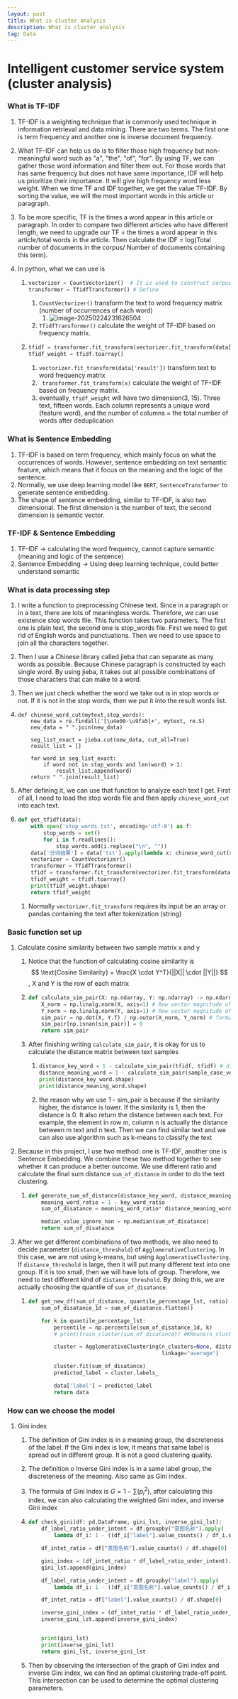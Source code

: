```yaml
---
layout: post
title: What is cluster analysis
description: What is cluster analysis
tag: Data
---
```


# Intelligent customer service system (cluster analysis)

### What is TF-IDF

1. TF-IDF is a weighting technique that is commonly used technique in information retrieval and data mining. There are two terms. The first one is term frequency and another one is inverse document frequency.

2. What TF-IDF can help us do is to filter those high frequency but non-meaningful word such as "a", "the", "of", "for". By using TF, we can gather those word information and filter them out. For those words that has same frequency but does not have same importance, IDF will help us prioritize their importance. It will give high frequency word less weight. When we time TF and IDF together, we get the value TF-IDF. By sorting the value, we will the most important words in this article or paragraph.

3. To be more specific, TF is the times a word appear in this article or paragraph. In order to compare two different articles who have different length, we need to upgrade our TF = the times a word appear in this article/total words in the article. Then calculate the IDF = log(Total number of documents in the corpus/ Number of documents containing this term).

4. In python, what we can use is

   1. ``````python
      vectorizer = CountVectorizer()  # It is used to construct corpus (vocabulary)
      transformer = TfidfTransformer() # Define
      ``````

      1. `CountVectorizer()`  transform the text to word frequency matrix (number of occurrences of each word)
         1. ![image-20250224231626504](C:\Users\junha\AppData\Roaming\Typora\typora-user-images\image-20250224231626504.png)
      2. `TfidfTransformer()` calculate the weight of TF-IDF based on frequency matrix.

   2. ``````python
      tfidf = transformer.fit_transform(vectorizer.fit_transform(data['result']))
      tfidf_weight = tfidf.toarray()
      ``````

      1. `vectorizer.fit_transform(data['result'])` transform text to word frequency matrix
      2. ` transformer.fit_transform(x)`  calculate the weight of TF-IDF based on frequency matrix.
      3. eventually, `tfidf_weight` will have two dimension(3, 15). Three text, fifteen words. Each column represents a unique word (feature word), and the number of columns = the total number of words after deduplication

### What is Sentence Embedding

1. TF-IDF is based on term frequency, which mainly focus on what the occurrences of words. However, sentence embedding on text semantic feature, which means that it focus on the meaning and the logic of the sentence.
2. Normally, we use deep learning model like `BERT`, `SentenceTransformer` to generate sentence embedding.
3. The shape of sentence embedding, similar to TF-IDF, is also two dimensional. The first dimension is the number of text, the second dimension is semantic vector.

### TF-IDF & Sentence Embedding

1. TF-IDF -> calculating the word frequency, cannot capture semantic (meaning and logic of the sentence)
2. Sentence Embedding -> Using deep learning technique, could better understand semantic

### What is data processing step

1. I write a function to preprocessing Chinese text. Since in a paragraph or in a text, there are lots of meaningless words. Therefore, we can use existence stop words file. This function takes two parameters. The first one is plain text, the second one is stop_words file. First we need to get rid of English words and punctuations. Then we need to use space to join all the characters together.

2. Then I use a Chinese library called jieba that can separate as many words as possible. Because Chinese paragraph is constructed by each single word. By using jieba, it takes out all possible combinations of those characters that can make to a word.

3. Then we just check whether the word we take out is in stop words or not. If it is not in the stop words, then we put it into the result words list.

4. ``````
   def chinese_word_cut(mytext,stop_words):
       new_data = re.findall('[\u4e00-\u9fa5]+', mytext, re.S)
       new_data = " ".join(new_data)

       seg_list_exact = jieba.cut(new_data, cut_all=True)
       result_list = []

       for word in seg_list_exact:
           if word not in stop_words and len(word) > 1:
               result_list.append(word)
       return " ".join(result_list)
   ``````

5. After defining it, we can use that function to analyze each text I get. First of all, I need to load the stop words file and then apply `chinese_word_cut` into each text.

6. ``````Python
   def get_tfidf(data):
       with open('stop_words.txt', encoding='utf-8') as f:
           stop_words = set()
           for i in f.readlines():
               stop_words.add(i.replace("\n", ""))
       data['分词结果'] = data['txt'].apply(lambda x: chinese_word_cut(x, stop_words)) # apply `chinese_word_cut` into each text.
       vectorizer = CountVectorizer()
       transformer = TfidfTransformer()
       tfidf = transformer.fit_transform(vectorizer.fit_transform(data['分词结果']))
       tfidf_weight = tfidf.toarray()
       print(tfidf_weight.shape)
       return tfidf_weight
   ``````

   1. Normally `vectorizer.fit_transform` requires its input be an array or pandas containing the text after tokenization (string)

### Basic function set up

1. Calculate cosine similarity between two sample matrix x and y

   1. Notice that the function of calculating cosine similarity is $$ \text{Cosine Similarity} = \frac{X \cdot Y^T}{||X|| \cdot ||Y||} $$, X and Y is the row of each matrix

   2. ```python
      def calculate_sim_pair(X: np.ndarray, Y: np.ndarray) -> np.ndarray:
          X_norm = np.linalg.norm(X, axis=1) # Row vector magnitude of X, L2 Euclid disatance
          Y_norm = np.linalg.norm(Y, axis=1) # Row vector magnitude of Y
          sim_pair = np.dot(X, Y.T) / np.outer(X_norm, Y_norm) # formula of cosine similarity
          sim_pair[np.isnan(sim_pair)] = 0
          return sim_pair
      ```

   3. After finishing writing `calculate_sim_pair`, it is okay for us to calculate  the distance matrix between text samples

      1. ``````python
         distance_key_word = 1 - calculate_sim_pair(tfidf, tfidf) # dimension is (N,N)
         distance_meaning_word = 1 - calculate_sim_pair(sample_case_vec, sample_case_vec) # dimension is (N,N)
         print(distance_key_word.shape)
         print(distance_meaning_word.shape)
         ``````

      2. the reason why we use 1 - sim_pair is because if the similarity higher, the distance is lower. If the similarity is 1, then the distance is 0. It also return the distance between each text. For example, the element in row m, column n is actually the distance between m text and n text. Then we can find similar text and we can also use algorithm such as k-means to classify the text

2. Because in this project, I use two method: one is TF-IDF, another one is Sentence Embedding. We combine these two method together to see whether it can produce a better outcome. We use different ratio and calculate the final sum distance `sum_of_distance` in order to do the text clustering.

   1. `````python
      def generate_sum_of_distance(distance_key_word, distance_meaning_word, key_word_ratio):
          meaning_word_ratio = 1 - key_word_ratio
          sum_of_disatance = meaning_word_ratio* distance_meaning_word + key_word_ratio * distance_key_word

          median_value_ignore_nan = np.median(sum_of_disatance)
          return sum_of_disatance
      `````

3. After we get different combinations of two methods, we also need to decide parameter (`distance_threshold`) of `AgglomerativeClustering`. In this case, we are not using k-means, but using `AgglomerativeClustering`. If  `distance_threshold` is large, then it will put many different text into one group. If it is too small, then we will have lots of group. Therefore, we need to test different kind of `distance_threshold`. By doing this, we are actually choosing the quantile of `sum_of_disatance`.

   1. ``````python
      def get_new_df(sum_of_distance, quantile_percentage_lst, ratio) -> pd.DataFrame:
          sum_of_disatance_1d = sum_of_disatance.flatten()

          for k in quantile_percentage_lst:
              percentile = np.percentile(sum_of_disatance_1d, k)
              # print(train_cluster(sum_of_disatance)) #KMeans(n_clusters=5)

              cluster = AgglomerativeClustering(n_clusters=None, distance_threshold=percentile, metric='precomputed',
                                                linkage="average")

              cluster.fit(sum_of_disatance)
              predicted_label = cluster.labels_

              data['label'] = predicted_label
              return data
      ``````



### How can we choose the model

1. Gini index

   1. The definition of Gini index is in a meaning group, the discreteness of the label. If the Gini index is low, it means that same label is spread out in different group. It is not a good clustering quality.

   2. The definition o Inverse Gini index is in a same label group, the discreteness of the meaning. Also same as Gini index.

   3. The formula of Gini index is $G = 1 - \sum (p_i^2)$, after calculating this index, we can also calculating the weighted Gini index, and inverse Gini index

   4. ```````python
      def check_gini(df: pd.DataFrame, gini_lst, inverse_gini_lst):
          df_label_ratio_under_intent = df.groupby("意图名称").apply(
              lambda df_i: 1 - ((df_i["label"].value_counts() / df_i.shape[0]) ** 2).sum())

          df_intet_ratio = df["意图名称"].value_counts() / df.shape[0]

          gini_index = (df_intet_ratio * df_label_ratio_under_intent).sum()
          gini_lst.append(gini_index)

          df_label_ratio_under_intent = df.groupby("label").apply(
              lambda df_i: 1 - ((df_i["意图名称"].value_counts() / df_i.shape[0]) ** 2).sum())

          df_intet_ratio = df["label"].value_counts() / df.shape[0]

          inverse_gini_index = (df_intet_ratio * df_label_ratio_under_intent).sum()
          inverse_gini_lst.append(inverse_gini_index)


          print(gini_lst)
          print(inverse_gini_lst)
          return gini_lst, inverse_gini_lst
      ```````

   5. Then by observing the intersection of the graph of Gini index and inverse Gini index, we can find an optimal clustering trade-off point. This intersection can be used to determine the optimal clustering parameters.

​

